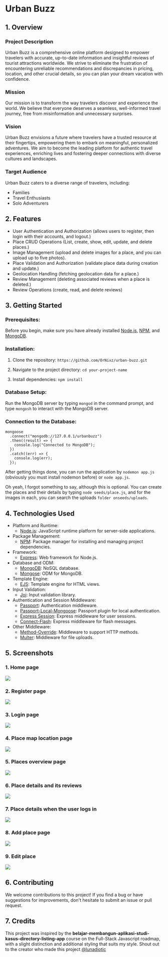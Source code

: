 # Urban Buzz

## 1. Overview

### Project Description

Urban Buzz is a comprehensive online platform designed to empower travelers with accurate, up-to-date information and insightful reviews of tourist attractions worldwide. We strive to eliminate the frustration of encountering unreliable recommendations and discrepancies in pricing, location, and other crucial details, so you can plan your dream vacation with confidence.

### Mission

Our mission is to transform the way travelers discover and experience the world. We believe that everyone deserves a seamless, well-informed travel journey, free from misinformation and unnecessary surprises.

### Vision

Urban Buzz envisions a future where travelers have a trusted resource at their fingertips, empowering them to embark on meaningful, personalized adventures. We aim to become the leading platform for authentic travel experiences, enriching lives and fostering deeper connections with diverse cultures and landscapes.

### Target Audience

Urban Buzz caters to a diverse range of travelers, including:
- Families
- Travel Enthusiasts
- Solo Adventurers

## 2. Features

- User Authentication and Authorization (allows users to register, then login with their accounts, and logout.)
- Place CRUD Operations (List, create, show, edit, update, and delete places.)
- Image Management (upload and delete images for a place, and you can upload up to five photos).
- Place Validation and Authorization (validate place data during creation and update.)
- Geolocation Handling (fetching geolocation data for a place.)
- Review Management (deleting associated reviews when a place is deleted.)
- Review Operations (create, read, and delete reviews)


## 3. Getting Started

### Prerequisites:
Before you begin, make sure you have already installed [Node.js](https://nodejs.org/), [NPM](https://www.npmjs.com/), and [MongoDB](https://www.mongodb.com/).

### Installation: 
1. Clone the repository: 
`https://github.com/OrNixz/urban-buzz.git`

2. Navigate to the project directory:
`cd your-project-name`

3. Install dependencies: 
`npm install`

### Database Setup:
Run the MongoDB server by typing `mongod` in the command prompt, and type `mongosh` to interact with the MongoDB server.

### Connection to the Database:
```
mongoose
  .connect("mongodb://127.0.0.1/urbanbuzz")
  .then((result) => {
    console.log("Connected to MongoDB");
  })
  .catch((err) => {
    console.log(err);
  });

```

After getting things done, you can run the application by `nodemon app.js` (obviously you must install nodemon before) or `node app.js`.

Oh yeah, I forgot something to say, although this is optional. You can create the places and their details by typing `node seeds/place.js`, and for the images in each, you can search the uploads `folder onseeds/uploads`.


## 4. Technologies Used
- Platform and Runtime: 
   - [Node.js](https://nodejs.org/en): JavaScript runtime platform for server-side applications.
- Package Management:
   - [NPM](https://www.npmjs.com/): Package manager for installing and managing project dependencies.
- Framework: 
   - [Express](https://expressjs.com/): Web framework for Node.js.
- Database and ODM: 
   - [MongoDB](https://www.mongodb.com/): NoSQL database.
   - [Mongose](https://mongoosejs.com/): ODM for MongoDB.
- Template Engine: 
   - [EJS](https://ejs.co/): Template engine for HTML views.
- Input Validation: 
   - [Joi](https://joi.dev/): Input validation library.
- Authentication and Session Middleware: 
   - [Passport](https://www.passportjs.org/): Authentication middleware.
   - [Passport-Local-Mongoose](https://www.npmjs.com/package/passport-local-mongoose): Passport plugin for local authentication.
   - [Express Session](https://www.npmjs.com/package/express-session): Express middleware for user sessions.
   - [Connect-Flash](https://www.npmjs.com/package/connect-flash): Express middleware for flash messages.
- Other Middleware: 
   - [Method-Override](https://www.npmjs.com/package/method-override): Middleware to support HTTP methods.
   - [Multer](https://www.npmjs.com/package/multer): Middleware for file uploads.


## 5. Screenshots

### 1. Home page
![](https://github.com/OrNixz/urban-buzz/blob/main/screenshots/Home.png)

### 2. Register page
![](https://github.com/OrNixz/urban-buzz/blob/main/screenshots/Register.png)

### 3. Login page
![](https://github.com/OrNixz/urban-buzz/blob/main/screenshots/Login.png)

### 4. Place map location page
![](https://github.com/OrNixz/urban-buzz/blob/main/screenshots/Places%20map%20location.png)

### 5. Places overview page
![](https://github.com/OrNixz/urban-buzz/blob/main/screenshots/Places%20overview.png)

### 6. Place details and its reviews
![](https://github.com/OrNixz/urban-buzz/blob/main/screenshots/Place%20details%20and%20its%20reviews.png)

### 7. Place details when the user logs in
![](https://github.com/OrNixz/urban-buzz/blob/main/screenshots/Place%20details%20when%20the%20user%20logs%20in.png)

### 8. Add place page
![](https://github.com/OrNixz/urban-buzz/blob/main/screenshots/Add%20place.png)

### 9. Edit place
![](https://github.com/OrNixz/urban-buzz/blob/main/screenshots/Edit%20place.png)

## 6. Contributing
We welcome contributions to this project! If you find a bug or have suggestions for improvements, don't hesitate to submit an issue or pull request.

## 7. Credits
This project was inspired by the **belajar-membangun-aplikasi-studi-kasus-directory-listing-app** course on the Full-Stack Javascript roadmap, with a slight distinction and additional styling that suits my style. Shout out to the creator who made this project [@lunadiotic](https://github.com/lunadiotic)
